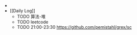 -
- [[Daily Log]]
	- TODO 算法-堆
	- TODO leetcode
	- TODO 21:00-23:30 https://github.com/pemistahl/grex/sc